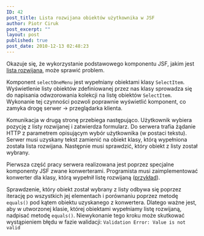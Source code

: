 ```yaml
---
ID: 42
post_title: Lista rozwijana obiektów użytkownika w JSF
author: Piotr Ciruk
post_excerpt: ""
layout: post
published: true
post_date: 2010-12-13 02:48:23
---
```

Okazuje się, że wykorzystanie podstawowego komponentu JSF, jakim jest <a href="http://download.oracle.com/javaee/5/javaserverfaces/1.2/docs/tlddocs/h/selectOneMenu.html">lista rozwijana</a>, może sprawić problem.

Komponent `selectOneMenu` jest wypełniany obiektami klasy `SelectItem`. Wyświetlenie listy obiektów zdefiniowanej przez nas klasy sprowadza się do napisania odwzorowania kolekcji na listę obiektów `SelectItem`. Wykonanie tej czynności pozwoli poprawnie wyświetlić komponent, co zamyka drogę serwer -> przeglądarka klienta.

Komunikacja w drugą stronę przebiega następująco. Użytkownik wybiera pozycję z listy rozwijanej i zatwierdza formularz. Do serwera trafia żądanie HTTP z parametrem opisującym wybór użytkownika (w postaci tekstu). Serwer musi uzyskany tekst zamienić na obiekt klasy, którą wypełniona została lista rozwijana. Następnie musi sprawdzić, który obiekt z listy został wybrany.

Pierwsza część pracy serwera realizowana jest poprzez specjalne komponenty JSF zwane konwerterami. Programista musi zaimplementować konwerter dla klasy, którą wypełnił listę rozwijaną (<a href="http://www.ibm.com/developerworks/library/j-jsf3/#N10239">przykład</a>).

Sprawdzenie, który obiekt został wybrany z listy odbywa się poprzez iterację po wszystkich jej elementach i porównaniu poprzez metodę `equals()` pod kątem obiektu uzyskanego z konwertera. Dlatego ważne jest, aby w utworzonej klasie, której obiektami wypełniamy listę rozwijaną, nadpisać metodę `equals()`. Niewykonanie tego kroku może skutkować wystąpieniem błędu w fazie walidacji: `Validation Error: Value is not valid`